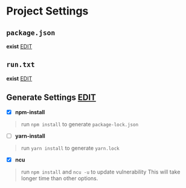 # Project Settings
## `package.json`
**exist** [EDIT](https://github.com/tamagoez/nodepkg-actions/edit/main/./vividarmy-wikinotes/package.json)
## `run.txt`
**exist** [EDIT](https://github.com/tamagoez/nodepkg-actions/edit/main/./vividarmy-wikinotes/run.txt)
## Generate Settings [EDIT](https://github.com/tamagoez/nodepkg-actions/edit/main/./vividarmy-wikinotes/run.txt)
 - [x] **npm-install**  
> run `npm install` to generate `package-lock.json`

 - [ ] **yarn-install**  
> run `yarn install` to generate `yarn.lock`

 - [x] **ncu**  
> run `npm install` and `ncu -u` to update vulnerability
This will take longer time than other options.

